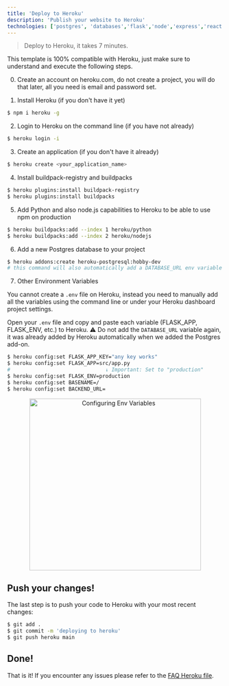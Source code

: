 ```yaml
---
title: 'Deploy to Heroku'
description: 'Publish your website to Heroku'
technologies: ['postgres', 'databases','flask','node','express','react']
---
```


> Deploy to Heroku, it takes 7 minutes.

This template is 100% compatible with Heroku, just make sure to understand and execute the following steps.

0. Create an account on heroku.com, do not create a project, you will do that later, all you need is email and password set.

1. Install Heroku (if you don't have it yet)
```bash
$ npm i heroku -g
```

2. Login to Heroku on the command line (if you have not already)
```bash
$ heroku login -i
```

3. Create an application (if you don't have it already)
```bash
$ heroku create <your_application_name>
```

4. Install buildpack-registry and buildpacks
```bash
$ heroku plugins:install buildpack-registry
$ heroku plugins:install buildpacks 
```

5. Add Python and also node.js capabilities to Heroku to be able to use npm on production
```bash
$ heroku buildpacks:add --index 1 heroku/python
$ heroku buildpacks:add --index 2 heroku/nodejs
```

6. Add a new Postgres database to your project
```bash
$ heroku addons:create heroku-postgresql:hobby-dev
# this command will also automatically add a DATABASE_URL env variable with the Postgres database url
```

7. Other Environment Variables

You cannot create a `.env` file on Heroku, instead you need to manually add all the variables using the command line or under your Heroku dashboard project settings.

Open your `.env` file and copy and paste each variable (FLASK_APP, FLASK_ENV, etc.) to Heroku. ⚠️ Do not add the `DATABASE_URL` variable again, it was already added by Heroku automatically when we added the Postgres add-on.

```bash
$ heroku config:set FLASK_APP_KEY="any key works"
$ heroku config:set FLASK_APP=src/app.py
#                               ↓ Important: Set to "production"
$ heroku config:set FLASK_ENV=production 
$ heroku config:set BASENAME=/
$ heroku config:set BACKEND_URL=
```

<p align="center">
<img width="400px" alt="Configuring Env Variables" src="https://github.com/4GeeksAcademy/flask-rest-hello/blob/main/docs/assets/env_variables.gif?raw=true" />
</p>

## Push your changes!

The last step is to push your code to Heroku with your most recent changes:

```bash
$ git add .
$ git commit -m 'deploying to heroku'
$ git push heroku main
```

## Done!

That is it! If you encounter any issues please refer to the [FAQ Heroku file](https://help.heroku.com/).
